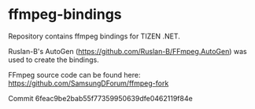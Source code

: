 # ffmpeg-bindings

Repository contains ffmpeg bindings for TIZEN .NET.

Ruslan-B's AutoGen (https://github.com/Ruslan-B/FFmpeg.AutoGen) was used to create the bindings.

FFmpeg source code can be found here: https://github.com/SamsungDForum/ffmpeg-fork

Commit 6feac9be2bab55f77359950639dfe0462119f84e
